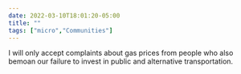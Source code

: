 ```yaml
---
date: 2022-03-10T18:01:20-05:00
title: ""
tags: ["micro","Communities"]
---
```

I will only accept complaints about gas prices from people who also bemoan our failure to invest in public and alternative transportation.
